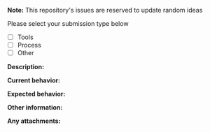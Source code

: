 **Note:** This repository's issues are reserved to update random ideas

Please select your submission type below
- [ ] Tools
- [ ] Process
- [ ] Other

**Description:**

**Current behavior:**

**Expected behavior:**

**Other information:**

**Any attachments:**

